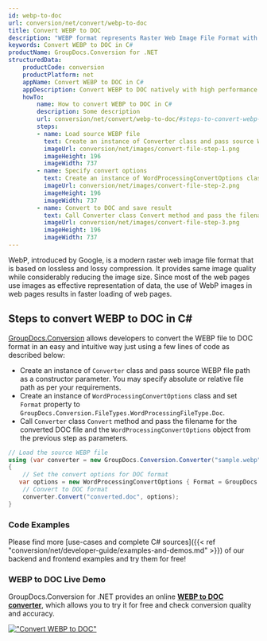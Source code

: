 ```yaml
---
id: webp-to-doc
url: conversion/net/convert/webp-to-doc
title: Convert WEBP to DOC
description: "WEBP format represents Raster Web Image File Format with .webp extension. Learn how to convert WEBP to DOC file programmatically in C# language using GroupDocs.Conversion for .NET library."
keywords: Convert WEBP to DOC in C#
productName: GroupDocs.Conversion for .NET
structuredData:
    productCode: conversion
    productPlatform: net
    appName: Convert WEBP to DOC in C#
    appDescription: Convert WEBP to DOC natively with high performance using C# language and server side GroupDocs.Conversion for .NET APIs, without the use of any software like Microsoft or Open Office.
    howTo:
        name: How to convert WEBP to DOC in C# 
        description: Some description
        url: conversion/net/convert/webp-to-doc/#steps-to-convert-webp-to-doc-in-c
        steps:
        - name: Load source WEBP file 
          text: Create an instance of Converter class and pass source WEBP file path as a constructor parameter. You may specify absolute or relative file path as per your requirements. 
          imageUrl: conversion/net/images/convert-file-step-1.png
          imageHeight: 196
          imageWidth: 737
        - name: Specify convert options 
          text: Create an instance of WordProcessingConvertOptions class.
          imageUrl: conversion/net/images/convert-file-step-2.png
          imageHeight: 196
          imageWidth: 737
        - name: Convert to DOC and save result 
          text: Call Converter class Convert method and pass the filename for the converted HTML file and the WordProcessingConvertOptions object from the previous step as parameters.
          imageUrl: conversion/net/images/convert-file-step-3.png
          imageHeight: 196
          imageWidth: 737
---
```


WebP, introduced by Google, is a modern raster web image file format that is based on lossless and lossy compression. It provides same image quality while considerably reducing the image size. Since most of the web pages use images as effective representation of data, the use of WebP images in web pages results in faster loading of web pages.

## Steps to convert WEBP to DOC in C#

[GroupDocs.Conversion](https://products.groupdocs.com/conversion/net) allows developers to convert the WEBP file to DOC format in an easy and intuitive way just using a few lines of code as described below:

* Create an instance of `Converter` class and pass source WEBP file path as a constructor parameter. You may specify absolute or relative file path as per your requirements. 
* Create an instance of `WordProcessingConvertOptions` class and set `Format` property to `GroupDocs.Conversion.FileTypes.WordProcessingFileType.Doc`.
* Call `Converter` class `Convert` method and pass the filename for the converted DOC file and the `WordProcessingConvertOptions` object from the previous step as parameters.

```csharp
// Load the source WEBP file
using (var converter = new GroupDocs.Conversion.Converter("sample.webp"))
{
    // Set the convert options for DOC format
   var options = new WordProcessingConvertOptions { Format = GroupDocs.Conversion.FileTypes.WordProcessingFileType.Doc };
    // Convert to DOC format
    converter.Convert("converted.doc", options);
}
```

### Code Examples

Please find more [use-cases and complete C# sources]({{< ref "conversion/net/developer-guide/examples-and-demos.md" >}}) of our backend and frontend examples and try them for free!

### WEBP to DOC Live Demo

GroupDocs.Conversion for .NET provides an online [**WEBP to DOC converter**](https://products.groupdocs.app/conversion/webp-to-doc), which allows you to try it for free and check conversion quality and accuracy.

[!["Convert WEBP to DOC"](conversion/net/images/convert-to-doc/convert-webp-to-doc.png)](https://products.groupdocs.app/conversion/webp-to-doc)